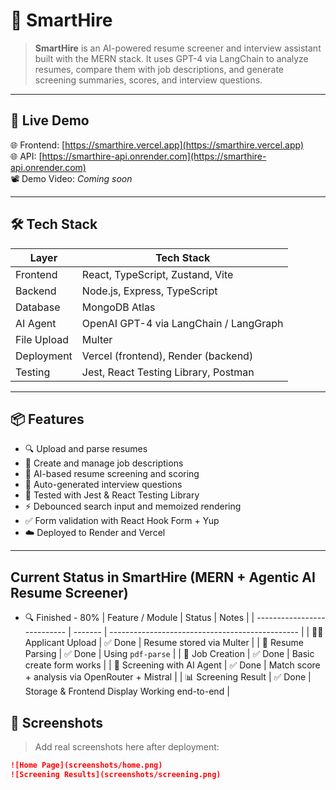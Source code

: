 # 🧠 SmartHire

> **SmartHire** is an AI-powered resume screener and interview assistant built with the MERN stack. It uses GPT-4 via LangChain to analyze resumes, compare them with job descriptions, and generate screening summaries, scores, and interview questions.

---

## 🚀 Live Demo

🌐 Frontend: [https://smarthire.vercel.app](https://smarthire.vercel.app)  
🌐 API: [https://smarthire-api.onrender.com](https://smarthire-api.onrender.com)  
📽️ Demo Video: _Coming soon_

---

## 🛠️ Tech Stack

| Layer       | Tech Stack                             |
| ----------- | -------------------------------------- |
| Frontend    | React, TypeScript, Zustand, Vite       |
| Backend     | Node.js, Express, TypeScript           |
| Database    | MongoDB Atlas                          |
| AI Agent    | OpenAI GPT-4 via LangChain / LangGraph |
| File Upload | Multer                                 |
| Deployment  | Vercel (frontend), Render (backend)    |
| Testing     | Jest, React Testing Library, Postman   |

---

## 📦 Features

- 🔍 Upload and parse resumes
- 📌 Create and manage job descriptions
- 🧠 AI-based resume screening and scoring
- 📝 Auto-generated interview questions
- 🧪 Tested with Jest & React Testing Library
- ⚡️ Debounced search input and memoized rendering
- ✅ Form validation with React Hook Form + Yup
- ☁️ Deployed to Render and Vercel

---

## Current Status in SmartHire (MERN + Agentic AI Resume Screener)

- 🔍 Finished - 80%
  | Feature / Module | Status | Notes |
  | --------------------------- | ------- | ----------------------------------------------- |
  | 🧑‍💼 Applicant Upload | ✅ Done | Resume stored via Multer |
  | 📄 Resume Parsing | ✅ Done | Using `pdf-parse` |
  | 💼 Job Creation | ✅ Done | Basic create form works |
  | 🤖 Screening with AI Agent | ✅ Done | Match score + analysis via OpenRouter + Mistral |
  | 📊 Screening Result | ✅ Done | Storage & Frontend Display Working end-to-end |

## 📸 Screenshots

> Add real screenshots here after deployment:

```md
![Home Page](screenshots/home.png)
![Screening Results](screenshots/screening.png)
```
